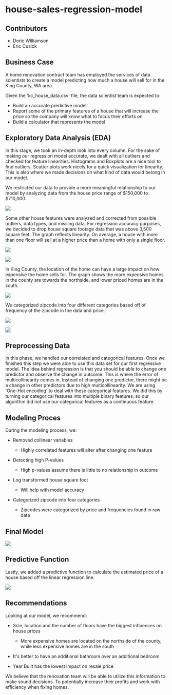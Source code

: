 # house-sales-regression-model
## Contributors 
- Deric Williamson
- Eric Cusick

## Business Case
A home renovation contract team has employed the services of data scientists to create a model predicting how much a house will sell for in the King County, WA area. 

Given the 'kc_house_data.csv' file, the data scientist team is expected to:

- Build an accurate predictive model
- Report some of the primary features of a house that will increase the price so the company will know what to focus their efforts on
- Build a calculator that represents the model

## Exploratory Data Analysis (EDA)
In this stage, we took an in-depth look into every column. For the sake of making our regression model accurate, we dealt with all outliers and checked for feature linearities. Histograms and Boxplots are a nice tool to find outliers. Scatter plots work nicely for a quick visualization for linearity. This is also where we made decisions on what kind of data would belong in our model. 

We restricted our data to provide a more meaningful relationship to our model by analyzing data from the house price range of $150,000 to $710,000.

![](images/Price_Histogram_Boxplot.PNG)

Some other house features were analyzed and corrected from possible outliers, data types, and missing data. For regression accuracy purposes, we decided to drop house square footage data that was above 3,500 square feet. The graph reflects linearity. On average, a house with more than one floor will sell at a higher price than a home with only a single floor. 

![](images/Square_Footage_Scatterplot.PNG)

![](images/Average_PriceperFloor.PNG)

In King County, the location of the home can have a large impact on how expensive the home sells for. The graph shows the more expensive homes in the county are towards the northside, and lower priced homes are in the south. 

![](images/Zipcode_Scatterplot.PNG)

We categorized zipcode into four different categories based off of frequency of the zipcode in the data and price.

![](images/Zipcode_Pic1.PNG)

![](images/Zipcode_pic2.PNG)

## Preprocessing Data 
In this phase, we handled our correlated and categorical features. Once we finished this step we were able to use this data set for our first regressive model. The idea behind regression is that you should be able to change one predictor and observe the change in outcome. This is where the error of multicollinearity comes in. Instead of changing one predictor, there might be a change in other predictors due to high multicollinearity. We are using 'One-Hot encoding' to deal with these categorical features. We did this by turning our categorical features into multiple binary features, so our algorithm did not use our categorical features as a continuous feature.


## Modeling Proces
During the modeling process, we:
- Removed collinear variables  
  * Highly correlated features will alter after changing one feature

- Detecting high P-values  
  * High p-values assume there is little to no relationship in outcome

- Log transformed house square foot 
  * Will help with model accuracy

- Categorized zipcode into four categories
  * Zipcodes were categorized by price and frequencies found in raw data




## Final Model
![](images/PP_Slide_Final_Model.PNG)


## Predictive Function
Lastly, we added a predictive function to calculate the estimated price of a house based off the linear regression line.

![](images/Caculator.PNG)

## Recommendations
Looking at our model, we recommend:

- Size, location and the number of floors have the biggest influences on house prices
  * More expensive homes are located on the northside of the county, while less expensive homes are in the south

- It's better to have an additional bathroom over an additional bedroom

- Year Built has the lowest impact on resale price

We believe that the renovation team will be able to utilize this information to make sound decisions. To potentially increase their profits and work with efficiency when fixing homes.




